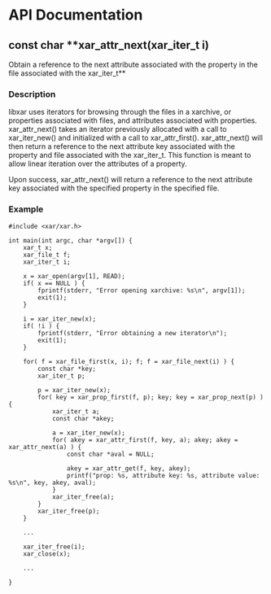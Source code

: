 # API Documentation #

## const char **xar\_attr\_next(xar\_iter\_t i) ##
Obtain a reference to the next attribute associated with the property in the file associated with the xar\_iter\_t**

### Description ###
libxar uses iterators for browsing through the files in a xarchive, or properties associated with files, and attributes associated with properties. xar\_attr\_next() takes an iterator previously allocated with a call to xar\_iter\_new() and initialized with a call to xar\_attr\_first(). xar\_attr\_next() will then return a reference to the next attribute key associated with the property and file associated with the xar\_iter\_t. This function is meant to allow linear iteration over the attributes of a property.

Upon success, xar\_attr\_next() will return a reference to the next attribute key associated with the specified property in the specified file.

### Example ###
```
#include <xar/xar.h>

int main(int argc, char *argv[]) {
	xar_t x;
	xar_file_t f;
	xar_iter_t i;

	x = xar_open(argv[1], READ);
	if( x == NULL ) {
		fprintf(stderr, "Error opening xarchive: %s\n", argv[1]);
		exit(1);
	}

	i = xar_iter_new(x);
	if( !i ) {
		fprintf(stderr, "Error obtaining a new iterator\n");
		exit(1);
	}

	for( f = xar_file_first(x, i); f; f = xar_file_next(i) ) {
		const char *key;
		xar_iter_t p;
	
		p = xar_iter_new(x);
		for( key = xar_prop_first(f, p); key; key = xar_prop_next(p) ) {
			xar_iter_t a;
			const char *akey;

			a = xar_iter_new(x);
			for( akey = xar_attr_first(f, key, a); akey; akey = xar_attr_next(a) ) {
				const char *aval = NULL;

				akey = xar_attr_get(f, key, akey);
				printf("prop: %s, attribute key: %s, attribute value: %s\n", key, akey, aval);
			}
			xar_iter_free(a);
		}
		xar_iter_free(p);
	}

	...

	xar_iter_free(i);
	xar_close(x);
	
	...

}
```